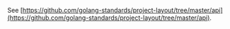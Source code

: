 See [https://github.com/golang-standards/project-layout/tree/master/api](https://github.com/golang-standards/project-layout/tree/master/api).
